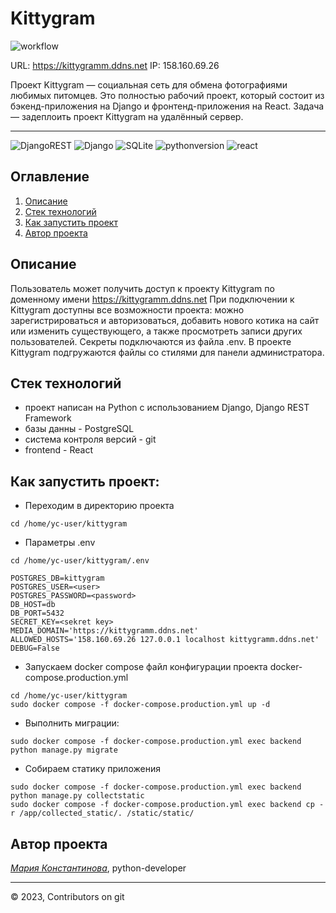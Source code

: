 # Kittygram
![workflow](https://github.com/github/docs/actions/workflows/main.yml/badge.svg)

URL: https://kittygramm.ddns.net
IP: 158.160.69.26

Проект Kittygram — социальная сеть для обмена фотографиями любимых питомцев. Это полностью рабочий проект, который состоит из бэкенд-приложения на Django и фронтенд-приложения на React.
Задача — задеплоить проект Kittygram на удалённый сервер.
___
![DjangoREST](https://img.shields.io/badge/DJANGO-REST-ff1709?style=for-the-badge&logo=django&logoColor=white&color=ff1709&labelColor=gray)
![Django](https://img.shields.io/badge/django-%23092E20.svg?style=for-the-badge&logo=django&logoColor=white)
![SQLite](https://img.shields.io/badge/sqlite-%2307405e.svg?style=for-the-badge&logo=sqlite&logoColor=white)
![pythonversion](https://img.shields.io/badge/python-%3E%3D3.9-blue)
![react](https://img.shields.io/badge/-ReactJs-61DAFB?logo=react&logoColor=white&style=for-the-badge)

## Оглавление
1. [Описание](#описание)
2. [Стек технологий](#стек-технологий)
3. [Как запустить проект](#как-запустить-проект)
4. [Автор проекта](#автор-проекта)


## Описание
Пользователь может получить доступ к проекту Kittygram по доменному имени https://kittygramm.ddns.net
При подключении к Kittygram доступны все возможности проекта: можно зарегистрироваться и авторизоваться, добавить нового котика на сайт или изменить существующего, а также просмотреть записи других пользователей.
Секреты подключаются из файла .env.
В проекте Kittygram подгружаются файлы со стилями для панели администратора.



## Стек технологий
- проект написан на Python с использованием Django, Django REST Framework
- базы данны - PostgreSQL
- система контроля версий - git
- frontend - React



## Как запустить проект:

- Переходим в директорию проекта
```
cd /home/yc-user/kittygram
```

- Параметры .env
```
cd /home/yc-user/kittygram/.env

POSTGRES_DB=kittygram
POSTGRES_USER=<user>
POSTGRES_PASSWORD=<password>
DB_HOST=db
DB_PORT=5432
SECRET_KEY=<sekret key>
MEDIA_DOMAIN='https://kittygramm.ddns.net'
ALLOWED_HOSTS='158.160.69.26 127.0.0.1 localhost kittygramm.ddns.net'
DEBUG=False

```

- Запускаем docker compose файл конфигурации проекта docker-compose.production.yml
```
cd /home/yc-user/kittygram
sudo docker compose -f docker-compose.production.yml up -d
```

- Выполнить миграции:
```
sudo docker compose -f docker-compose.production.yml exec backend python manage.py migrate
```

- Собираем статику приложения
```
sudo docker compose -f docker-compose.production.yml exec backend python manage.py collectstatic
sudo docker compose -f docker-compose.production.yml exec backend cp -r /app/collected_static/. /static/static/
```


## Автор проекта
_[Мария Константинова](https://github.com/wildcat3333)_, python-developer

___
<p>
    <span>© 2023, Contributors on git </span>
</p>

